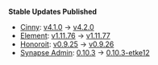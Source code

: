 **Stable Updates Published**

* [Cinny](https://github.com/ajbura/cinny): [v4.1.0](https://github.com/ajbura/cinny/releases/tag/v4.1.0) -> [v4.2.0](https://github.com/ajbura/cinny/releases/tag/v4.2.0)
* [Element](https://github.com/element-hq/element-web): [v1.11.76](https://github.com/element-hq/element-web/releases/tag/v1.11.76) -> [v1.11.77](https://github.com/element-hq/element-web/releases/tag/v1.11.77)
* [Honoroit](https://github.com/etkecc/honoroit): [v0.9.25](https://github.com/etkecc/honoroit/releases/tag/v0.9.25) -> [v0.9.26](https://github.com/etkecc/honoroit/releases/tag/v0.9.26)
* [Synapse Admin](https://github.com/Awesome-Technologies/synapse-admin): [0.10.3](https://github.com/Awesome-Technologies/synapse-admin/releases/tag/0.10.3) -> [0.10.3-etke12](https://github.com/Awesome-Technologies/synapse-admin/releases/tag/0.10.3-etke12)
